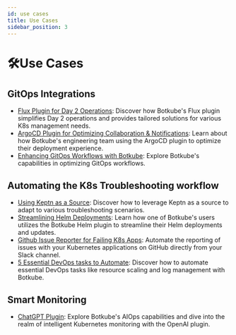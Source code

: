```yaml
---
id: use cases
title: Use Cases
sidebar_position: 3
---
```


# 🛠Use Cases

## GitOps Integrations

- [Flux Plugin for Day 2 Operations](https://botkube.io/blog/creating-the-botkube-flux-plugin-for-day-2-operations): Discover how Botkube's Flux plugin simplifies Day 2 operations and provides tailored solutions for various K8s management needs.
- [ArgoCD Plugin for Optimizing Collaboration & Notifications](https://botkube.io/blog/optimizing-collaboration-and-notifications-with-the-botkube-argocd-plugin): Learn about how Botkube's engineering team using the ArgoCD plugin to optimize their deployment experience.
- [Enhancing GitOps Workflows with Botkube](https://botkube.io/blog/enhancing-gitops-workflows-with-botkube): Explore Botkube's capabilities in optimizing GitOps workflows.

## Automating the K8s Troubleshooting workflow

- [Using Keptn as a Source](https://botkube.io/blog/implementing-your-own-botkube-plugin-a-real-life-use-case): Discover how to leverage Keptn as a source to adapt to various troubleshooting scenarios.
- [Streamlining Helm Deployments](https://botkube.io/case-studies/civo): Learn how one of Botkube's users utilizes the Botkube Helm plugin to streamline their Helm deployments and updates.
- [Github Issue Reporter for Failing K8s Apps](https://botkube.io/blog/build-a-github-issues-reporter-for-failing-kubernetes-apps-with-botkube-plugins): Automate the reporting of issues with your Kubernetes applications on GitHub directly from your Slack channel.
- [5 Essential DevOps tasks to Automate](https://botkube.io/blog/botkube-5-essential-devopstasks-to-automate): Discover how to automate essential DevOps tasks like resource scaling and log management with Botkube.

## Smart Monitoring

- [ChatGPT Plugin](https://botkube.io/blog/building-a-chatgpt-plugin-from-ideation-to-implementation): Explore Botkube's AIOps capabilities and dive into the realm of intelligent Kubernetes monitoring with the OpenAI plugin.
